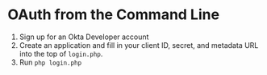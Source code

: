 OAuth from the Command Line
===========================

1. Sign up for an Okta Developer account
2. Create an application and fill in your client ID, secret, and metadata URL into the top of `login.php`.
3. Run `php login.php`
